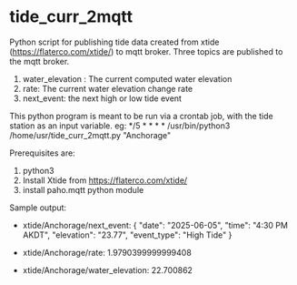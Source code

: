 # tide_curr_2mqtt
Python script for publishing tide data created from xtide (https://flaterco.com/xtide/) to mqtt broker.
Three topics are published to the mqtt broker.
  1) water_elevation : The current computed water elevation
  2) rate: The current water elevation change rate
  3) next_event: the next high or low tide event

This python program is meant to be run via a crontab job, with the tide station as an input variable. eg: */5 * * * * /usr/bin/python3 /home/usr/tide_curr_2mqtt.py "Anchorage"

Prerequisites are:
  1) python3
  2) Install Xtide from https://flaterco.com/xtide/
  3) install paho.mqtt python module

Sample output:
  - xtide/Anchorage/next_event:
  {
  "date": "2025-06-05",
  "time": "4:30 PM AKDT",
  "elevation": "23.77",
  "event_type": "High Tide"
  }

 - xtide/Anchorage/rate:
   1.9790399999999408

 - xtide/Anchorage/water_elevation:
   22.700862
